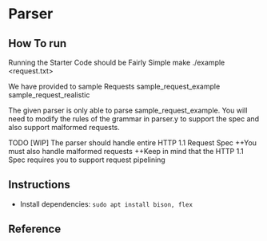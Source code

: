 # Parser
## How To run

Running the Starter Code should be Fairly Simple
make
./example <request.txt>

We have provided to sample Requests
sample_request_example
sample_request_realistic

The given parser is only able to parse sample_request_example. You will need to
modify the rules of the grammar in parser.y to support the spec and also support malformed requests.

TODO
[WIP] The parser should handle entire HTTP 1.1 Request Spec
++You must also handle malformed requests
++Keep in mind that the HTTP 1.1 Spec requires you to support request pipelining


## Instructions
* Install dependencies: `sudo apt install bison, flex`


## Reference

